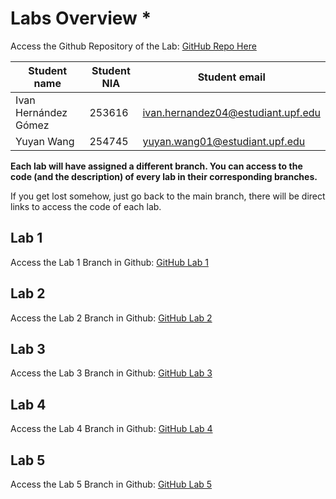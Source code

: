 #  Labs Overview *

Access the Github Repository of the Lab: [GitHub Repo Here](https://github.com/yuyanwang03/ComputerGraphics)

| Student name | Student NIA | Student email |
| --- | --- | --- |
| Ivan Hernández Gómez | 253616 | ivan.hernandez04@estudiant.upf.edu |
| Yuyan Wang | 254745 | yuyan.wang01@estudiant.upf.edu |

**Each lab will have assigned a different branch. You can access to the code (and the description) of every lab in their corresponding branches.**

If you get lost somehow, just go back to the main branch, there will be direct links to access the code of each lab.

## Lab 1

Access the Lab 1 Branch in Github: [GitHub Lab 1](https://github.com/yuyanwang03/ComputerGraphics/tree/Lab1)

## Lab 2

Access the Lab 2 Branch in Github: [GitHub Lab 2](https://github.com/yuyanwang03/ComputerGraphics/tree/Lab2)

## Lab 3

Access the Lab 3 Branch in Github: [GitHub Lab 3](https://github.com/yuyanwang03/ComputerGraphics/tree/Lab3)

## Lab 4

Access the Lab 4 Branch in Github: [GitHub Lab 4](https://github.com/yuyanwang03/ComputerGraphics/tree/Lab4)

## Lab 5

Access the Lab 5 Branch in Github: [GitHub Lab 5](https://github.com/yuyanwang03/ComputerGraphics/tree/Lab5)